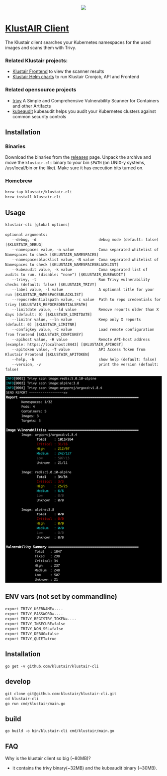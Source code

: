 <p align="center"><img src="https://raw.githubusercontent.com/mms-gianni/klustair-frontend/master/docs/img/klustair.png" width="200"></p>

# <a href='https://github.com/mms-gianni/klustair'>KlustAIR Client</a>
The Klustair client searches your Kubernetes namespaces for the used images and scans them with Trivy.

### Related Klustair projects: 
- <a href="https://github.com/mms-gianni/klustair-frontend">Klustair Frontend</a> to view the scanner results
- <a href="https://github.com/mms-gianni/klustair-helm">Klustair Helm charts</a> to run Klustair Cronjob, API and Frontend

### Related opensource projects
- <a href="https://github.com/aquasecurity/trivy">trivy</a> A Simple and Comprehensive Vulnerability Scanner for Containers and other Artifacts
- <a href="https://github.com/Shopify/kubeaudit">kubeaudit</a> kubeaudit helps you audit your Kubernetes clusters against common security controls

## Installation 
### Binaries
Download the binaries from the [releases](https://github.com/klustair/klustair-cli/releases) page.
Unpack the archive and move the `klustair-cli` binary to your bin `$PATH` (on UNIX-y systems, /usr/local/bin or the like). Make sure it has execution bits turned on.

### Homebrew
```bash
brew tap klustair/klustair-cli 
brew install klustair-cli
```
## Usage
```
klustair-cli [global options]

optional arguments:
   --debug, -d                            debug mode (default: false) [$KLUSTAIR_DEBUG]
   --namespaces value, -n value           Coma separated whitelist of Namespaces to check [$KLUSTAIR_NAMESPACES]
   --namespacesblacklist value, -N value  Coma separated whitelist of Namespaces to check [$KLUSTAIR_NAMESPACESBLACKLIST]
   --kubeaudit value, -k value            Coma separated list of audits to run. (disable: "none") [$KLUSTAIR_KUBEAUDIT]
   --trivy, -t                            Run Trivy vulnerability checks (default: false) [$KLUSTAIR_TRIVY]
   --label value, -l value                A optional title for your run [$KLUSTAIR_NAMESPACESBLACKLIST]
   --repocredentialspath value, -c value  Path to repo credentials for trivy [$KLUSTAIR_REPOCREDENTIALSPATH]
   --limitdate value, --ld value          Remove reports older than X days (default: 0) [$KLUSTAIR_LIMITDATE]
   --limitnr value, --ln value            Keep only X reports (default: 0) [$KLUSTAIR_LIMITNR]
   --configkey value, -C value            Load remote configuration from frontend [$KLUSTAIR_CONFIGKEY]
   --apihost value, -H value              Remote API-host address [example: https://localhost:8443] [$KLUSTAIR_APIHOST]
   --apitoken value, -T value             API Access Token from Klustair Frontend [$KLUSTAIR_APITOKEN]
   --help, -h                             show help (default: false)
   --version, -v                          print the version (default: false)
```

![klustair cli output](docs/img/klustair-cli-screenshot.png)

## ENV vars (not set by commandline)
```
export TRIVY_USERNAME=....
export TRIVY_PASSWORD=....
export TRIVY_REGISTRY_TOKEN=....
export TRIVY_INSECURE=false
export TRIVY_NON_SSL=false
export TRIVY_DEBUG=false
export TRIVY_QUIET=true
```

## Installation
```
go get -v github.com/klustair/klustair-cli
```

## develop
```
git clone git@github.com:klustair/klustair-cli.git
cd klustair-cli
go run cmd/klustair/main.go
```

## build
```
go build -o bin/klustair-cli cmd/klustair/main.go
```

## FAQ
Why is the klustair client so big (~80MB)? 
 - it contains the trivy binary(~32MB) and the kubeaudit binary (~30MB).
 
